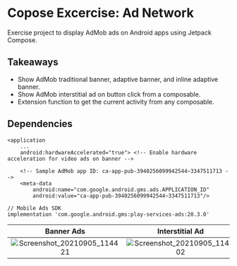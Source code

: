 # Copose Excercise: Ad Network
Exercise project to display AdMob ads on Android apps using Jetpack Compose.

## Takeaways
- Show AdMob traditional banner, adaptive banner, and inline adaptive banner.
- Show AdMob interstitial ad on button click from a composable.
- Extension function to get the current activity from any composable.

## Dependencies
```
<application
    ...
    android:hardwareAccelerated="true"> <!-- Enable hardware acceleration for video ads on banner -->

    <!-- Sample AdMob app ID: ca-app-pub-3940256099942544~3347511713 -->
    <meta-data
        android:name="com.google.android.gms.ads.APPLICATION_ID"
        android:value="ca-app-pub-3940256099942544~3347511713"/>
```

```
// Mobile Ads SDK
implementation 'com.google.android.gms:play-services-ads:20.3.0'
```

Banner Ads | Interstitial Ad
:---: | :---:
![Screenshot_20210905_114421](https://user-images.githubusercontent.com/67064997/132116774-212ac4b4-0e3e-4886-86f8-59a925de972f.png) | ![Screenshot_20210905_114402](https://user-images.githubusercontent.com/67064997/132116776-9aa0ba07-d99e-4690-a126-e14e55703c3d.png)
